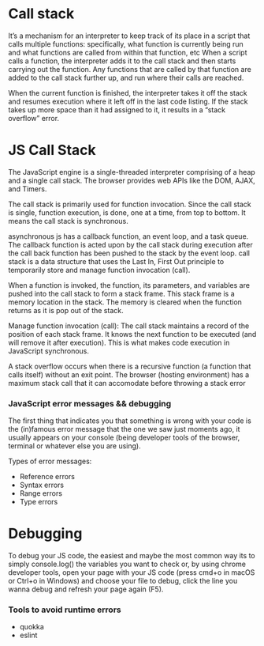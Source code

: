 # Call stack

It’s a mechanism for an interpreter to keep track of its place in a script that calls multiple functions: specifically, what function is currently being run and what functions are called from within that function, etc
When a script calls a function, the interpreter adds it to the call stack and then starts carrying out the function.
Any functions that are called by that function are added to the call stack further up, and run where their calls are reached.

When the current function is finished, the interpreter takes it off the stack and resumes execution where it left off in the last code listing.
If the stack takes up more space than it had assigned to it, it results in a “stack overflow” error.

# JS Call Stack

The JavaScript engine is a single-threaded interpreter comprising of a heap and a single call stack. The browser provides web APIs like the DOM, AJAX, and Timers.

The call stack is primarily used for function invocation. Since the call stack is single, function execution, is done, one at a time, from top to bottom. It means the call stack is synchronous.

asynchronous js has a callback function, an event loop, and a task queue. The callback function is acted upon by the call stack during execution after the call back function has been pushed to the stack by the event loop.
call stack is a data structure that uses the Last In, First Out principle to temporarily store and manage function invocation (call).

When a function is invoked, the function, its parameters, and variables are pushed into the call stack to form a stack frame. This stack frame is a memory location in the stack. The memory is cleared when the function returns as it is pop out of the stack.

Manage function invocation (call): The call stack maintains a record of the position of each stack frame. It knows the next function to be executed (and will remove it after execution). This is what makes code execution in JavaScript synchronous.

A stack overflow occurs when there is a recursive function (a function that calls itself) without an exit point. The browser (hosting environment) has a maximum stack call that it can accomodate before throwing a stack error


### JavaScript error messages && debugging

The first thing that indicates you that something is wrong with your code is the (in)famous error message that the one we saw just moments ago, it usually appears on your console (being developer tools of the browser, terminal or whatever else you are using).

Types of error messages:

  * Reference errors
  * Syntax errors
  * Range errors
  * Type errors

# Debugging

To debug your JS code, the easiest and maybe the most common way its to simply console.log() the variables you want to check or, by using chrome developer tools, open your page with your JS code (press cmd+o in macOS or Ctrl+o in Windows) and choose your file to debug, click the line you wanna debug and refresh your page again (F5).

### Tools to avoid runtime errors

* quokka
* eslint